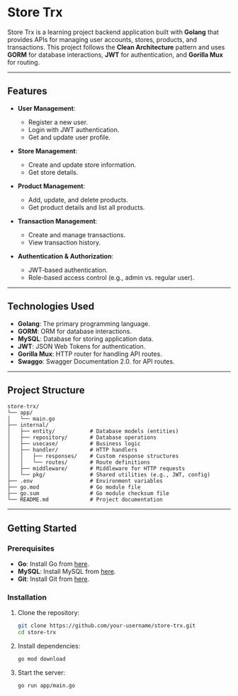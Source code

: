 # Store Trx

Store Trx is a learning project backend application built with **Golang** that provides APIs for managing user accounts, stores, products, and transactions. This project follows the **Clean Architecture** pattern and uses **GORM** for database interactions, **JWT** for authentication, and **Gorilla Mux** for routing.

---

## Features

- **User Management**:
  - Register a new user.
  - Login with JWT authentication.
  - Get and update user profile.

- **Store Management**:
  - Create and update store information.
  - Get store details.

- **Product Management**:
  - Add, update, and delete products.
  - Get product details and list all products.

- **Transaction Management**:
  - Create and manage transactions.
  - View transaction history.

- **Authentication & Authorization**:
  - JWT-based authentication.
  - Role-based access control (e.g., admin vs. regular user).

---

## Technologies Used

- **Golang**: The primary programming language.
- **GORM**: ORM for database interactions.
- **MySQL**: Database for storing application data.
- **JWT**: JSON Web Tokens for authentication.
- **Gorilla Mux**: HTTP router for handling API routes.
- **Swaggo**: Swagger Documentation 2.0. for API routes.

---

## Project Structure

```
store-trx/
└── app/
│   └── main.go
├── internal/
│   ├── entity/           # Database models (entities)
│   ├── repository/       # Database operations
│   ├── usecase/          # Business logic
│   ├── handler/          # HTTP handlers
│   │   ├── responses/    # Custom response structures
│   │   └── routes/       # Route definitions
│   ├── middleware/       # Middleware for HTTP requests
│   └── pkg/              # Shared utilities (e.g., JWT, config)
├── .env                  # Environment variables
├── go.mod                # Go module file
├── go.sum                # Go module checksum file
└── README.md             # Project documentation
```

---

## Getting Started

### Prerequisites

- **Go**: Install Go from [here](https://golang.org/dl/).
- **MySQL**: Install MySQL from [here](https://dev.mysql.com/downloads/).
- **Git**: Install Git from [here](https://git-scm.com/).

### Installation

1. Clone the repository:
   ```bash
   git clone https://github.com/your-username/store-trx.git
   cd store-trx
   ```

2. Install dependencies:
   ```bash
   go mod download
   ```

3. Start the server:
   ```bash
   go run app/main.go
   ```
